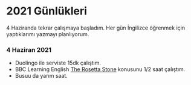 # 2021 Günlükleri

4 Haziranda tekrar çalışmaya başladım. Her gün İngilizce öğrenmek için yaptıklarımı
yazmayı planlıyorum.

### 4 Haziran 2021
- Duolingo ile serviste 15dk çalıştım.
- BBC Learning English  [The Rosetta Stone](https://www.bbc.co.uk/learningenglish/english/features/6-minute-english/ep-210603) konusunu 1/2 saat çalıştım.
- Busuu da yarım saat.